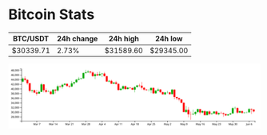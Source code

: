 # Bitcoin Stats

BTC/USDT|24h change|24h high|24h low|
|---|---|---|---|
|$30339.71|2.73%|$31589.60|$29345.00|

<img src="./chart.svg">
